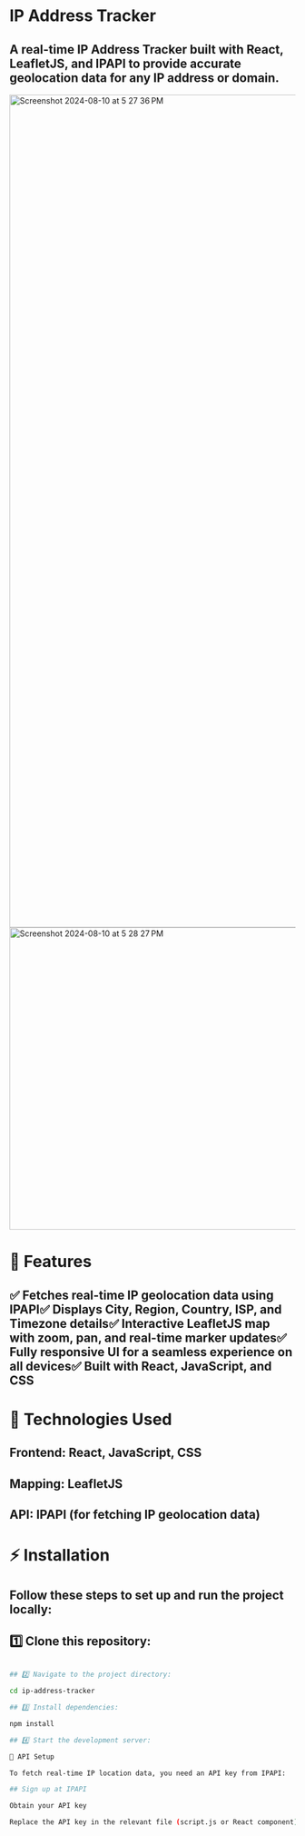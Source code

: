 # IP Address Tracker
## A real-time IP Address Tracker built with React, LeafletJS, and IPAPI to provide accurate geolocation data for any IP address or domain.

<img width="1466" alt="Screenshot 2024-08-10 at 5 27 36 PM" src="https://github.com/user-attachments/assets/17e1d76e-4a7b-42a7-9089-70af948b69a5">
<img width="532" alt="Screenshot 2024-08-10 at 5 28 27 PM" src="https://github.com/user-attachments/assets/57e735dd-f5d8-48b7-a207-0a83dd9c91da">

# 🚀 Features

## ✅ Fetches real-time IP geolocation data using IPAPI✅ Displays City, Region, Country, ISP, and Timezone details✅ Interactive LeafletJS map with zoom, pan, and real-time marker updates✅ Fully responsive UI for a seamless experience on all devices✅ Built with React, JavaScript, and CSS

# 🔧 Technologies Used
## Frontend: React, JavaScript, CSS
## Mapping: LeafletJS
## API: IPAPI (for fetching IP geolocation data)

# ⚡ Installation

## Follow these steps to set up and run the project locally:

## 1️⃣ Clone this repository:

```bash git clone https://github.com/KaustubhS99/IPADDRESS.git

## 2️⃣ Navigate to the project directory:

cd ip-address-tracker

## 3️⃣ Install dependencies:

npm install

## 4️⃣ Start the development server:

📡 API Setup

To fetch real-time IP location data, you need an API key from IPAPI:

## Sign up at IPAPI

Obtain your API key

Replace the API key in the relevant file (script.js or React component)
